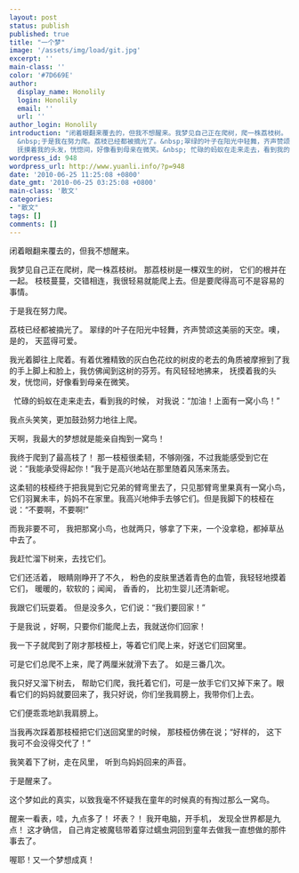 ```yaml
---
layout: post
status: publish
published: true
title: "一个梦"
image: '/assets/img/load/git.jpg'
excerpt: ''
main-class: ''
color: '#7D669E'
author:
  display_name: Honolily
  login: Honolily
  email: ''
  url: ''
author_login: Honolily
introduction: "闭着眼翻来覆去的，但我不想醒来。我梦见自己正在爬树，爬一株荔枝树。 那荔枝树是一棵双生的树， 它们的根并在一起。 枝枝蔓蔓，交错相连，我很轻易就能爬上去。但是要爬得高可不是容易的事情。
  &nbsp;于是我在努力爬。荔枝已经都被摘光了。&nbsp;翠绿的叶子在阳光中轻舞，齐声赞颂这美丽的天空。噢， 是的， 天蓝得可爱。我光着脚往上爬着。有着优雅精致的灰白色花纹的树皮的老去的角质被摩擦到了我的手上脚上和脸上，我仿佛闻到这树的芬芳。有风轻轻地拂来，
  抚摸着我的头发，恍惚间，好像看到母亲在微笑。&nbsp; 忙碌的蚂蚁在走来走去，看到我的时候， 对我说：&ldquo;加油！上面有一窝小鸟！&rdquo;我点头笑笑，更加鼓劲努力地往上爬。 "
wordpress_id: 948
wordpress_url: http://www.yuanli.info/?p=948
date: '2010-06-25 11:25:08 +0800'
date_gmt: '2010-06-25 03:25:08 +0800'
main-class: '散文'
categories:
- "散文"
tags: []
comments: []
---
```

闭着眼翻来覆去的，但我不想醒来。

我梦见自己正在爬树，爬一株荔枝树。 那荔枝树是一棵双生的树， 它们的根并在一起。 枝枝蔓蔓，交错相连，我很轻易就能爬上去。但是要爬得高可不是容易的事情。 &nbsp;

于是我在努力爬。

荔枝已经都被摘光了。&nbsp;翠绿的叶子在阳光中轻舞，齐声赞颂这美丽的天空。噢， 是的， 天蓝得可爱。

我光着脚往上爬着。有着优雅精致的灰白色花纹的树皮的老去的角质被摩擦到了我的手上脚上和脸上，我仿佛闻到这树的芬芳。有风轻轻地拂来， 抚摸着我的头发，恍惚间，好像看到母亲在微笑。

&nbsp; 忙碌的蚂蚁在走来走去，看到我的时候， 对我说：&ldquo;加油！上面有一窝小鸟！&rdquo;

我点头笑笑，更加鼓劲努力地往上爬。 

天啊，我最大的梦想就是能亲自掏到一窝鸟！

我终于爬到了最高枝了！ 那一枝桠很柔韧，不够刚强，不过我能感受到它在说：&ldquo;我能承受得起你！&rdquo;我于是高兴地站在那里随着风荡来荡去。&nbsp;

这柔韧的枝桠终于把我晃到它兄弟的臂弯里去了，只见那臂弯里果真有一窝小鸟，它们羽翼未丰，妈妈不在家里。我高兴地伸手去够它们。但是我脚下的枝桠在说：&ldquo;不要啊，不要啊!&rdquo;

而我非要不可， 我把那窝小鸟，也就两只，够拿了下来，一个没拿稳，都掉草丛中去了。&nbsp;

我赶忙溜下树来，去找它们。&nbsp;

它们还活着， 眼睛刚睁开了不久， 粉色的皮肤里透着青色的血管，我轻轻地摸着它们， 暖暖的，软软的；闻闻， 香香的， 比初生婴儿还清新呢。

我跟它们玩耍着。 但是没多久，它们说：&ldquo;我们要回家！&rdquo;

于是我说 ，好啊，只要你们能爬上去，我就送你们回家！

我一下子就爬到了刚才那枝桠上，等着它们爬上来，好送它们回窝里。

可是它们总爬不上来，爬了两厘米就滑下去了。 如是三番几次。

我只好又溜下树去， 帮助它们爬，我托着它们，可是一放手它们又掉下来了。眼看它们的妈妈就要回来了，我只好说，你们坐我肩膀上，我带你们上去。

它们便乖乖地趴我肩膀上。

当我再次踩着那枝桠把它们送回窝里的时候， 那枝桠仿佛在说；&ldquo;好样的， 这下我可不会没得交代了！&rdquo;&nbsp;

我笑着下了树，走在风里， 听到鸟妈妈回来的声音。&nbsp;

于是醒来了。&nbsp;

这个梦如此的真实，以致我毫不怀疑我在童年的时候真的有掏过那么一窝鸟。

醒来一看表，哇，九点多了！ 坏表？！ 我开电脑，开手机， 发现全世界都是九点！ 这才确信， 自己肯定被魔毯带着穿过蠕虫洞回到童年去做我一直想做的那件事去了。

喔耶！又一个梦想成真！

